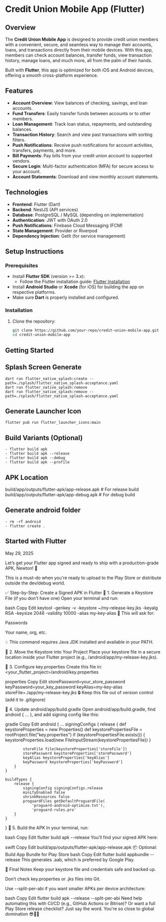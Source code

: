 # Credit Union Mobile App (Flutter)

## Overview

The **Credit Union Mobile App** is designed to provide credit union members with a convenient, secure, and seamless way to manage their accounts, loans, and transactions directly from their mobile devices. With this app, members can check account balances, transfer funds, view transaction history, manage loans, and much more, all from the palm of their hands.

Built with **Flutter**, this app is optimized for both iOS and Android devices, offering a smooth cross-platform experience.

## Features

- **Account Overview**: View balances of checking, savings, and loan accounts.
- **Fund Transfers**: Easily transfer funds between accounts or to other members.
- **Loan Management**: Track loan status, repayments, and outstanding balances.
- **Transaction History**: Search and view past transactions with sorting filters.
- **Push Notifications**: Receive push notifications for account activities, transfers, payments, and more.
- **Bill Payments**: Pay bills from your credit union account to supported vendors.
- **Secure Login**: Multi-factor authentication (MFA) for secure access to your account.
- **Account Statements**: Download and view monthly account statements.

## Technologies

- **Frontend**: Flutter (Dart)
- **Backend**: NestJS (API services)
- **Database**: PostgreSQL / MySQL (depending on implementation)
- **Authentication**: JWT with OAuth 2.0
- **Push Notifications**: Firebase Cloud Messaging (FCM)
- **State Management**: Provider or Riverpod
- **Dependency Injection**: GetIt (for service management)

## Setup Instructions

### Prerequisites

- Install **Flutter SDK** (version >= 3.x):
  - Follow the Flutter installation guide: [Flutter Installation](https://flutter.dev/docs/get-started/install)
- Install **Android Studio** or **Xcode** (for iOS) for building the app on respective platforms.
- Make sure **Dart** is properly installed and configured.

### Installation

1. Clone the repository:
   ```bash
   git clone https://github.com/your-repo/credit-union-mobile-app.git
   cd credit-union-mobile-app
   ```

## Getting Started

## Splash Screen Generate

```
dart run flutter_native_splash:create --path=./splash/flutter_native_splash-acceptance.yaml
dart run flutter_native_splash:remove
dart run flutter_native_splash:remove --path=./splash/flutter_native_splash-acceptance.yaml
```

## Generate Launcher Icon

```
flutter pub run flutter_launcher_icons:main
```

## Build Variants (Optional)

```
- flutter build apk
- flutter build apk --release
- flutter build apk --debug
- flutter build apk --profile
```

## APK Location

build/app/outputs/flutter-apk/app-release.apk # For release build
build/app/outputs/flutter-apk/app-debug.apk # For debug build

## Generate android folder

```
- rm -rf android
- flutter create .

```

## Started with Flutter

May 29, 2025

Let’s get your Flutter app signed and ready to ship with a production-grade APK, Newton! 🚀

This is a must-do when you're ready to upload to the Play Store or distribute outside the dev/debug world.

✅ Step-by-Step: Create a Signed APK in Flutter
🔐 1. Generate a Keystore File (if you don't have one)
Open your terminal and run:

bash
Copy
Edit
keytool -genkey -v -keystore ~/my-release-key.jks -keyalg RSA -keysize 2048 -validity 10000 -alias my-key-alias
📌 This will ask for:

Passwords

Your name, org, etc.

💡 This command requires Java JDK installed and available in your PATH.

📁 2. Move the Keystore into Your Project
Place your keystore file in a secure location inside your Flutter project (e.g., /android/app/my-release-key.jks).

📝 3. Configure key.properties
Create this file in:
<your_flutter_project>/android/key.properties

properties
Copy
Edit
storePassword=your_store_password
keyPassword=your_key_password
keyAlias=my-key-alias
storeFile=./app/my-release-key.jks
🔒 Keep this file out of version control (add it to .gitignore)

🔧 4. Update android/app/build.gradle
Open android/app/build.gradle, find android { ... }, and add signing config like this:

gradle
Copy
Edit
android {
...
signingConfigs {
release {
def keystoreProperties = new Properties()
def keystorePropertiesFile = rootProject.file("key.properties")
if (keystorePropertiesFile.exists()) {
keystoreProperties.load(new FileInputStream(keystorePropertiesFile))
}

            storeFile file(keystoreProperties['storeFile'])
            storePassword keystoreProperties['storePassword']
            keyAlias keystoreProperties['keyAlias']
            keyPassword keystoreProperties['keyPassword']
        }
    }

    buildTypes {
        release {
            signingConfig signingConfigs.release
            minifyEnabled false
            shrinkResources false
            proguardFiles getDefaultProguardFile(
                'proguard-android-optimize.txt'),
                'proguard-rules.pro'
        }
    }

}
🧱 5. Build the APK
In your terminal, run:

bash
Copy
Edit
flutter build apk --release
You’ll find your signed APK here:

swift
Copy
Edit
build/app/outputs/flutter-apk/app-release.apk
📦 Optional: Build App Bundle for Play Store
bash
Copy
Edit
flutter build appbundle --release
This generates .aab, which is preferred by Google Play.

🔐 Final Notes
Keep your keystore file and credentials safe and backed up.

Don’t check key.properties or .jks files into Git.

Use --split-per-abi if you want smaller APKs per device architecture:

bash
Copy
Edit
flutter build apk --release --split-per-abi
Need help automating this with CI/CD (e.g., GitHub Actions or Bitrise)? Or want a full Play Store release checklist? Just say the word. You're so close to global domination 😎📱💼
